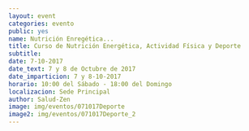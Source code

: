 ```yaml
---
layout: event
categories: evento
public: yes
name: Nutrición Enregética...
title: Curso de Nutrición Energética, Actividad Física y Deporte
subtitle:
date: 7-10-2017
date_text: 7 y 8 de Octubre de 2017
date_imparticion: 7 y 8-10-2017
horario: 10:00 del Sábado - 18:00 del Domingo
localizacion: Sede Principal
author: Salud-Zen
image: img/eventos/071017Deporte
image2: img/eventos/071017Deporte_2
---
```

